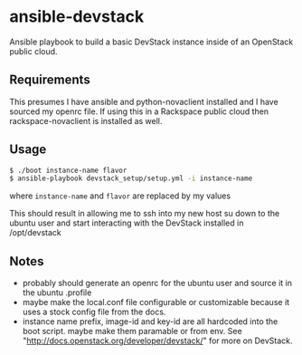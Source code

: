 # ansible-devstack
Ansible playbook to build a basic DevStack instance inside of an OpenStack public cloud.

Requirements
------------
This presumes I have ansible and python-novaclient installed and I have sourced my openrc file.
If using this in a Rackspace public cloud then rackspace-novaclient is installed as well.

Usage
-----
```bash
$ ./boot instance-name flavor
$ ansible-playbook devstack_setup/setup.yml -i instance-name
```
where ```instance-name``` and ```flavor``` are replaced by my values

This should result in allowing me to ssh into my new host su down to the ubuntu user and start interacting with the DevStack installed in /opt/devstack

Notes
-----
* probably should generate an openrc for the ubuntu user and source it in the ubuntu .profile
* maybe make the local.conf file configurable or customizable because it uses a stock config file from the docs.
* instance name prefix, image-id and key-id are all hardcoded into the boot script.  maybe make them paramable or from env. 
See "http://docs.openstack.org/developer/devstack/" for more on DevStack.
